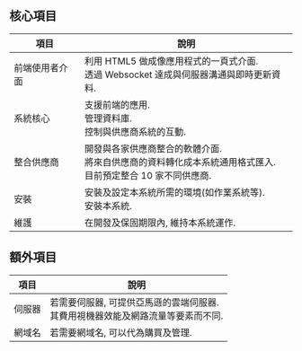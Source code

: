 
## 核心項目

|項目|說明|
|---|---|
|前端使用者介面|利用 HTML5 做成像應用程式的一頁式介面. <br />透過 Websocket 達成與伺服器溝通與即時更新資料.|
|系統核心|支援前端的應用. <br />管理資料庫. <br />控制與供應商系統的互動.|
|整合供應商|開發與各家供應商整合的軟體介面. <br />將來自供應商的資料轉化成本系統通用格式匯入. <br />目前預定整合 10 家不同供應商. |
|安裝|安裝及設定本系統所需的環境(如作業系統等). <br />安裝本系統.|
|維護|在開發及保固期限內, 維持本系統運作.|

## 額外項目

|項目|說明|
|---|---|
|伺服器|若需要伺服器, 可提供亞馬遜的雲端伺服器. <br />其費用視機器效能及網路流量等要素而不同.|
|網域名|若需要網域名, 可以代為購買及管理.|

